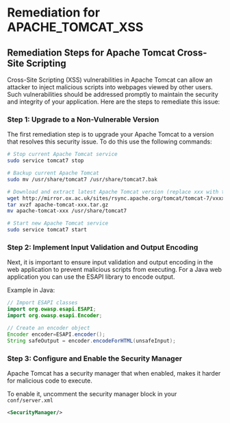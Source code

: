# Remediation for APACHE_TOMCAT_XSS

## Remediation Steps for Apache Tomcat Cross-Site Scripting

Cross-Site Scripting (XSS) vulnerabilities in Apache Tomcat can allow an attacker to inject malicious scripts into webpages viewed by other users. Such vulnerabilities should be addressed promptly to maintain the security and integrity of your application. Here are the steps to remediate this issue:

### Step 1: Upgrade to a Non-Vulnerable Version
The first remediation step is to upgrade your Apache Tomcat to a version that resolves this security issue. To do this use the following commands:

```bash
# Stop current Apache Tomcat service
sudo service tomcat7 stop

# Backup current Apache Tomcat
sudo mv /usr/share/tomcat7 /usr/share/tomcat7.bak

# Download and extract latest Apache Tomcat version (replace xxx with the latest version number)
wget http://mirror.ox.ac.uk/sites/rsync.apache.org/tomcat/tomcat-7/vxxx/bin/apache-tomcat-xxx.tar.gz
tar xvzf apache-tomcat-xxx.tar.gz
mv apache-tomcat-xxx /usr/share/tomcat7

# Start new Apache Tomcat service
sudo service tomcat7 start
```

### Step 2: Implement Input Validation and Output Encoding
Next, it is important to ensure input validation and output encoding in the web application to prevent malicious scripts from executing. For a Java web application you can use the ESAPI library to encode output. 

Example in Java:

```java
// Import ESAPI classes
import org.owasp.esapi.ESAPI;
import org.owasp.esapi.Encoder;

// Create an encoder object
Encoder encoder=ESAPI.encoder();
String safeOutput = encoder.encodeForHTML(unsafeInput);
```

### Step 3: Configure and Enable the Security Manager
Apache Tomcat has a security manager that when enabled, makes it harder for malicious code to execute. 

To enable it, uncomment the security manager block in your `conf/server.xml`
```xml
<SecurityManager/>
```